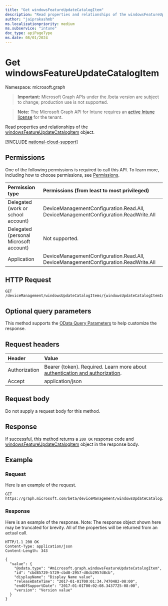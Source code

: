 ```yaml
---
title: "Get windowsFeatureUpdateCatalogItem"
description: "Read properties and relationships of the windowsFeatureUpdateCatalogItem object."
author: "jaiprakashmb"
ms.localizationpriority: medium
ms.subservice: "intune"
doc_type: apiPageType
ms.date: 08/01/2024
---
```


# Get windowsFeatureUpdateCatalogItem

Namespace: microsoft.graph

> **Important:** Microsoft Graph APIs under the /beta version are subject to change; production use is not supported.

> **Note:** The Microsoft Graph API for Intune requires an [active Intune license](https://go.microsoft.com/fwlink/?linkid=839381) for the tenant.

Read properties and relationships of the [windowsFeatureUpdateCatalogItem](../resources/intune-softwareupdate-windowsfeatureupdatecatalogitem.md) object.

[!INCLUDE [national-cloud-support](../../includes/all-clouds.md)]

## Permissions
One of the following permissions is required to call this API. To learn more, including how to choose permissions, see [Permissions](/graph/permissions-reference).

|Permission type|Permissions (from least to most privileged)|
|:---|:---|
|Delegated (work or school account)|DeviceManagementConfiguration.Read.All, DeviceManagementConfiguration.ReadWrite.All|
|Delegated (personal Microsoft account)|Not supported.|
|Application|DeviceManagementConfiguration.Read.All, DeviceManagementConfiguration.ReadWrite.All|

## HTTP Request
<!-- {
  "blockType": "ignored"
}
-->
``` http
GET /deviceManagement/windowsUpdateCatalogItems/{windowsUpdateCatalogItemId}
```

## Optional query parameters
This method supports the [OData Query Parameters](/graph/query-parameters) to help customize the response.

## Request headers
|Header|Value|
|:---|:---|
|Authorization|Bearer {token}. Required. Learn more about [authentication and authorization](/graph/auth/auth-concepts).|
|Accept|application/json|

## Request body
Do not supply a request body for this method.

## Response
If successful, this method returns a `200 OK` response code and [windowsFeatureUpdateCatalogItem](../resources/intune-softwareupdate-windowsfeatureupdatecatalogitem.md) object in the response body.

## Example

### Request
Here is an example of the request.
``` http
GET https://graph.microsoft.com/beta/deviceManagement/windowsUpdateCatalogItems/{windowsUpdateCatalogItemId}
```

### Response
Here is an example of the response. Note: The response object shown here may be truncated for brevity. All of the properties will be returned from an actual call.
``` http
HTTP/1.1 200 OK
Content-Type: application/json
Content-Length: 343

{
  "value": {
    "@odata.type": "#microsoft.graph.windowsFeatureUpdateCatalogItem",
    "id": "cbd85729-5729-cbd8-2957-d8cb2957d8cb",
    "displayName": "Display Name value",
    "releaseDateTime": "2017-01-01T00:01:34.7470482-08:00",
    "endOfSupportDate": "2017-01-01T00:02:08.3437725-08:00",
    "version": "Version value"
  }
}
```
